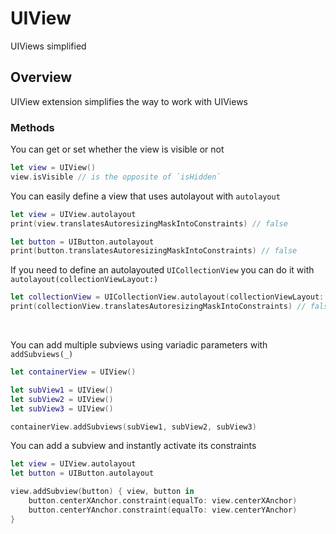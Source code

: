 # UIView

UIViews simplified

## Overview

UIView extension simplifies the way to work with UIViews

### Methods

You can get or set whether the view is visible or not

```swift 
let view = UIView()
view.isVisible // is the opposite of `isHidden`
```

You can easily define a view that uses autolayout with `autolayout`

```swift
let view = UIView.autolayout
print(view.translatesAutoresizingMaskIntoConstraints) // false

let button = UIButton.autolayout
print(button.translatesAutoresizingMaskIntoConstraints) // false
```

If you need to define an autolayouted `UICollectionView` you can do it with `autolayout(collectionViewLayout:)`

```swift
let collectionView = UICollectionView.autolayout(collectionViewLayout: UICollectionViewLayout())
print(collectionView.translatesAutoresizingMaskIntoConstraints) // false
```

 

You can add multiple subviews using variadic parameters with `addSubviews(_)`
```swift
let containerView = UIView()

let subView1 = UIView()
let subView2 = UIView()
let subView3 = UIView()

containerView.addSubviews(subView1, subView2, subView3)
```

You can add a subview and instantly activate its constraints


```swift
let view = UIView.autolayout
let button = UIButton.autolayout

view.addSubview(button) { view, button in
    button.centerXAnchor.constraint(equalTo: view.centerXAnchor)
    button.centerYAnchor.constraint(equalTo: view.centerYAnchor)
}
```
